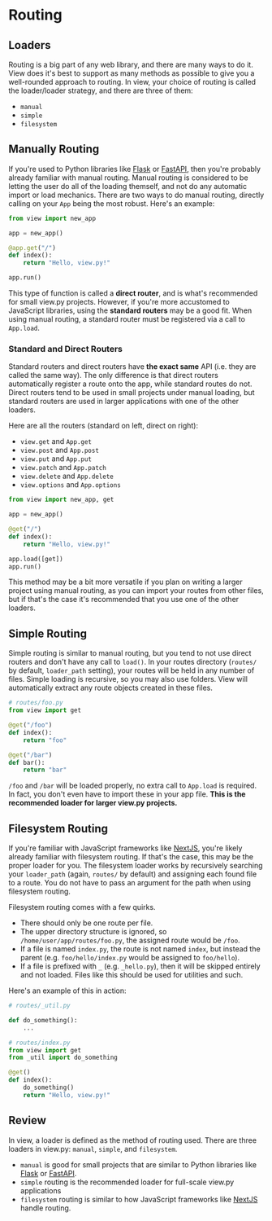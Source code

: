 # Routing

## Loaders

Routing is a big part of any web library, and there are many ways to do it. View does it's best to support as many methods as possible to give you a well-rounded approach to routing. In view, your choice of routing is called the loader/loader strategy, and there are three of them:

- `manual`
- `simple`
- `filesystem`

## Manually Routing

If you're used to Python libraries like [Flask](https://flask.palletsprojects.com/en/3.0.x/) or [FastAPI](https://fastapi.tiangolo.com), then you're probably already familiar with manual routing. Manual routing is considered to be letting the user do all of the loading themself, and not do any automatic import or load mechanics. There are two ways to do manual routing, directly calling on your `App` being the most robust. Here's an example:

```py
from view import new_app

app = new_app()

@app.get("/")
def index():
    return "Hello, view.py!"

app.run()
```

This type of function is called a **direct router**, and is what's recommended for small view.py projects. However, if you're more accustomed to JavaScript libraries, using the **standard routers** may be a good fit. When using manual routing, a standard router must be registered via a call to `App.load`.

### Standard and Direct Routers

Standard routers and direct routers have **the exact same** API (i.e. they are called the same way). The only difference is that direct routers automatically register a route onto the app, while standard routes do not. Direct routers tend to be used in small projects under manual loading, but standard routers are used in larger applications with one of the other loaders.

Here are all the routers (standard on left, direct on right):

- `view.get` and `App.get`
- `view.post` and `App.post`
- `view.put` and `App.put`
- `view.patch` and `App.patch`
- `view.delete` and `App.delete`
- `view.options` and `App.options`

```py
from view import new_app, get

app = new_app()

@get("/")
def index():
    return "Hello, view.py!"

app.load([get])
app.run()
```

This method may be a bit more versatile if you plan on writing a larger project using manual routing, as you can import your routes from other files, but if that's the case it's recommended that you use one of the other loaders.

## Simple Routing

Simple routing is similar to manual routing, but you tend to not use direct routers and don't have any call to `load()`. In your routes directory (`routes/` by default, `loader_path` setting), your routes will be held in any number of files. Simple loading is recursive, so you may also use folders. View will automatically extract any route objects created in these files.

```py
# routes/foo.py
from view import get

@get("/foo")
def index():
    return "foo"

@get("/bar")
def bar():
    return "bar"
```

`/foo` and `/bar` will be loaded properly, no extra call to `App.load` is required. In fact, you don't even have to import these in your app file. **This is the recommended loader for larger view.py projects.**

## Filesystem Routing

If you're familiar with JavaScript frameworks like [NextJS](https://nextjs.org), you're likely already familiar with filesystem routing. If that's the case, this may be the proper loader for you. The filesystem loader works by recursively searching your `loader_path` (again, `routes/` by default) and assigning each found file to a route. You do not have to pass an argument for the path when using filesystem routing.

Filesystem routing comes with a few quirks.
- There should only be one route per file.
- The upper directory structure is ignored, so `/home/user/app/routes/foo.py`, the assigned route would be `/foo`.
- If a file is named `index.py`, the route is not named `index`, but instead the parent (e.g. `foo/hello/index.py` would be assigned to `foo/hello`).
- If a file is prefixed with `_` (e.g. `_hello.py`), then it will be skipped entirely and not loaded. Files like this should be used for utilities and such.

Here's an example of this in action:

```py
# routes/_util.py

def do_something():
    ...
```

```py
# routes/index.py
from view import get
from _util import do_something

@get()
def index():
    do_something()
    return "Hello, view.py!"
```

## Review

In view, a loader is defined as the method of routing used. There are three loaders in view.py: `manual`, `simple`, and `filesystem`.

- `manual` is good for small projects that are similar to Python libraries like [Flask](https://flask.palletsprojects.com/en/3.0.x/) or [FastAPI](https://fastapi.tiangolo.com).
- `simple` routing is the recommended loader for full-scale view.py applications
- `filesystem` routing is similar to how JavaScript frameworks like [NextJS](https://nextjs.org) handle routing.
